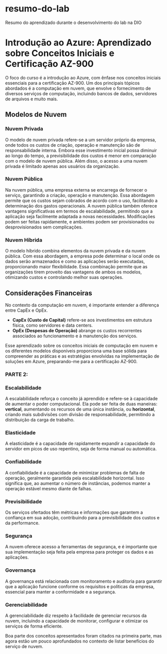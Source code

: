 # resumo-do-lab
Resumo do aprendizado durante o desenvolvimento do lab na DIO

# Introdução ao Azure: Aprendizado sobre Conceitos Iniciais e Certificação AZ-900

O foco do curso é a introdução ao Azure, com ênfase nos conceitos iniciais essenciais para a certificação AZ-900. Um dos principais tópicos abordados é a computação em nuvem, que envolve o fornecimento de diversos serviços de computação, incluindo bancos de dados, servidores de arquivos e muito mais.

## Modelos de Nuvem

### Nuvem Privada

O modelo de nuvem privada refere-se a um servidor próprio da empresa, onde todos os custos de criação, operação e manutenção são de responsabilidade interna. Embora esse investimento inicial possa diminuir ao longo do tempo, a previsibilidade dos custos é menor em comparação com o modelo de nuvem pública. Além disso, o acesso a uma nuvem privada é limitado apenas aos usuários da organização.

### Nuvem Pública

Na nuvem pública, uma empresa externa se encarrega de fornecer o serviço, garantindo a criação, operação e manutenção. Essa abordagem permite que os custos sejam cobrados de acordo com o uso, facilitando a determinação dos gastos operacionais. A nuvem pública também oferece vantagens significativas em termos de escalabilidade, permitindo que a aplicação seja facilmente adaptada a novas necessidades. Modificações podem ser feitas rapidamente, e ambientes podem ser provisionados ou desprovisionados sem complicações.

### Nuvem Híbrida

O modelo híbrido combina elementos da nuvem privada e da nuvem pública. Com essa abordagem, a empresa pode determinar o local onde os dados serão armazenados e como as aplicações serão executadas, proporcionando maior flexibilidade. Essa combinação permite que as organizações tirem proveito das vantagens de ambos os modelos, otimizando custos e controlando melhor suas operações.

## Considerações Financeiras

No contexto da computação em nuvem, é importante entender a diferença entre CapEx e OpEx.

- **CapEx (Custo de Capital)** refere-se aos investimentos em estrutura física, como servidores e data centers.
- **OpEx (Despesas de Operação)** abrange os custos recorrentes associados ao funcionamento e à manutenção dos serviços.

Esse aprendizado sobre os conceitos iniciais de computação em nuvem e os diferentes modelos disponíveis proporciona uma base sólida para compreender as práticas e as estratégias envolvidas na implementação de soluções em Azure, preparando-me para a certificação AZ-900.

### PARTE 2:

### Escalabilidade
A escalabilidade reforça o conceito já aprendido e refere-se à capacidade de aumentar o poder computacional. Ela pode ser feita de duas maneiras: **vertical**, aumentando os recursos de uma única instância, ou **horizontal**, criando mais subdivisões com divisão de responsabilidade, permitindo a distribuição da carga de trabalho.

### Elasticidade
A elasticidade é a capacidade de rapidamente expandir a capacidade do servidor em picos de uso repentino, seja de forma manual ou automática.

### Confiabilidade
A confiabilidade é a capacidade de minimizar problemas de falta de operação, geralmente garantida pela escalabilidade horizontal. Isso significa que, ao aumentar o número de instâncias, podemos manter a operação estável mesmo diante de falhas.

### Previsibilidade
Os serviços ofertados têm métricas e informações que garantem a confiança em sua adoção, contribuindo para a previsibilidade dos custos e da performance.

### Segurança
A nuvem oferece acesso a ferramentas de segurança, e é importante que sua implementação seja feita pela empresa para proteger os dados e as aplicações.

### Governança
A governança está relacionada com monitoramento e auditoria para garantir que a aplicação funcione conforme os requisitos e políticas da empresa, essencial para manter a conformidade e a segurança.

### Gerenciabilidade
A gerenciabilidade diz respeito à facilidade de gerenciar recursos da nuvem, incluindo a capacidade de monitorar, configurar e otimizar os serviços de forma eficiente.

Boa parte dos conceitos apresentados foram citados na primeira parte, mas agora estão um pouco aprofundados no contexto de listar benefícios do serviço de nuvem.
